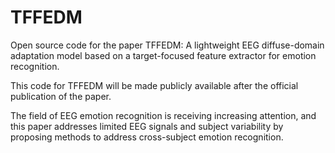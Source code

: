 # TFFEDM
Open source code for the paper TFFEDM:  A lightweight EEG diffuse-domain adaptation model based on a target-focused feature extractor for emotion recognition.

This code for TFFEDM will be made publicly available after the official publication of the paper.

The field of EEG emotion recognition is receiving increasing attention, and this paper addresses limited EEG signals and subject variability by proposing methods to address cross-subject emotion recognition.
